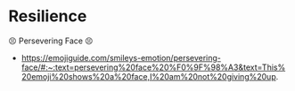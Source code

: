 # Resilience

😣 
Persevering Face 😣

- https://emojiguide.com/smileys-emotion/persevering-face/#:~:text=persevering%20face%20%F0%9F%98%A3&text=This%20emoji%20shows%20a%20face,I%20am%20not%20giving%20up.